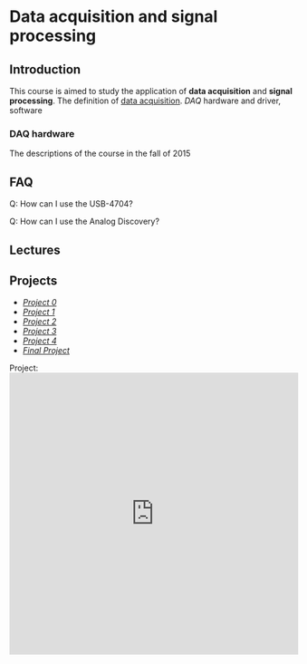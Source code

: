 # Data acquisition and signal processing
## Introduction
This course is aimed to study the application of **data acquisition** and **signal processing**. The definition of [data acquisition](https://en.wikipedia.org/wiki/Data_acquisition). *DAQ* hardware and driver, software
### DAQ hardware
The descriptions of the course in the fall of 2015

## FAQ
Q: How can I use the USB-4704?  

Q: How can I use the Analog Discovery?

## Lectures

## Projects
* [*Project 0*](https://github.com/SJTUCourse/Course_2015_Fall/blob/master/Projects/project%200.pdf)
* [*Project 1*](https://github.com/SJTUCourse/Course_2015_Fall/blob/master/Projects/project%201.pdf)
* [*Project 2*](https://github.com/SJTUCourse/Course_2015_Fall/blob/master/Projects/project%202.pdf)
* [*Project 3*](https://github.com/SJTUCourse/Course_2015_Fall/blob/master/Projects/project%203.pdf)
* [*Project 4*](https://github.com/SJTUCourse/Course_2015_Fall/blob/master/Projects/project%204.pdf)
* [*Final Project*](https://github.com/SJTUCourse/Course_2015_Fall/blob/master/Projects/final%20project.pdf)

Project:<iframe height=498 width=510 src="http://player.youku.com/embed/XMTM3NDI3NjA4OA==" frameborder=0 allowfullscreen></iframe>
